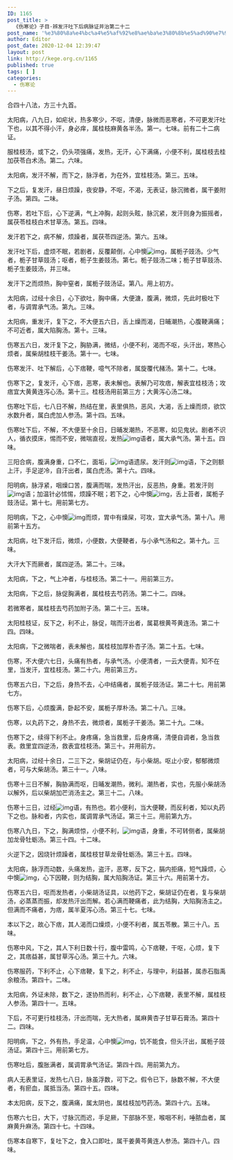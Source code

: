 ```yaml
---
ID: 1165
post_title: >
  《伤寒论》子目·辨发汗吐下后病脉证并治第二十二
post_name: '%e3%80%8a%e4%bc%a4%e5%af%92%e8%ae%ba%e3%80%8b%e5%ad%90%e7%9b%ae%c2%b7%e8%be%a8%e5%8f%91%e6%b1%97%e5%90%90%e4%b8%8b%e5%90%8e%e7%97%85%e8%84%89%e8%af%81%e5%b9%b6%e6%b2%bb%e7%ac%ac%e4%ba%8c%e5%8d%81'
author: Editor
post_date: 2020-12-04 12:39:47
layout: post
link: http://kege.org.cn/1165
published: true
tags: [ ]
categories:
  - 伤寒论
---
```

<!-- wp:paragraph -->
<p><span class="has-inline-color has-secondary-color">合四十八法，方三十九首。</span></p>
<!-- /wp:paragraph -->

<!-- wp:paragraph -->
<p>太阳病，八九日，如疟状，热多寒少，不呕，清便，脉微而恶寒者，不可更发汗吐下也，以其不得小汗，身必痒，属桂枝麻黄各半汤。第一。七味。前有二十二病证。</p>
<!-- /wp:paragraph -->

<!-- wp:paragraph -->
<p>服桂枝汤，或下之，仍头项强痛，发热，无汗，心下满痛，小便不利，属桂枝去桂加茯苓白术汤。第二。六味。</p>
<!-- /wp:paragraph -->

<!-- wp:paragraph -->
<p>太阳病，发汗不解，而下之，脉浮者，为在外，宜桂枝汤。第三。五味。</p>
<!-- /wp:paragraph -->

<!-- wp:paragraph -->
<p>下之后，复发汗，昼日烦躁，夜安静，不呕，不渴，无表证，脉沉微者，属干姜附子汤。第四。二味。</p>
<!-- /wp:paragraph -->

<!-- wp:paragraph -->
<p>伤寒，若吐下后，心下逆满，气上冲胸，起则头眩，脉沉紧，发汗则身为振摇者，属茯苓桂枝白术甘草汤。第五。四味。</p>
<!-- /wp:paragraph -->

<!-- wp:paragraph -->
<p>发汗若下之，病不解，烦躁者，属茯苓四逆汤。第六。五味。</p>
<!-- /wp:paragraph -->

<!-- wp:paragraph -->
<p>发汗吐下后，虚烦不眠，若剧者，反覆颠倒，心中懊<img alt="img" src="https://rwzyzs.ipmph.com/epub/5cc2a0c37d1edc32c10d411e/OEBPS/images/txt012_29.png">，属栀子豉汤。少气者，栀子甘草豉汤；呕者，栀子生姜豉汤。第七。栀子豉汤二味；栀子甘草豉汤、栀子生姜豉汤，并三味。</p>
<!-- /wp:paragraph -->

<!-- wp:paragraph -->
<p>发汗下之而烦热，胸中窒者，属栀子豉汤证。第八。用上初方。</p>
<!-- /wp:paragraph -->

<!-- wp:paragraph -->
<p>太阳病，过经十余日，心下欲吐，胸中痛，大便溏，腹满，微烦，先此时极吐下者，与调胃承气汤。第九。三味。</p>
<!-- /wp:paragraph -->

<!-- wp:paragraph -->
<p>太阳病，重发汗，复下之，不大便五六日，舌上燥而渴，日晡潮热，心腹鞕满痛；不可近者，属大陷胸汤。第十。三味。</p>
<!-- /wp:paragraph -->

<!-- wp:paragraph -->
<p>伤寒五六日，发汗复下之，胸胁满，微结，小便不利，渴而不呕，头汗出，寒热心烦者，属柴胡桂枝干姜汤。第十一。七味。</p>
<!-- /wp:paragraph -->

<!-- wp:paragraph -->
<p>伤寒发汗、吐下解后，心下痞鞕，噫气不除者，属旋覆代赭汤。第十二。七味。</p>
<!-- /wp:paragraph -->

<!-- wp:paragraph -->
<p>伤寒下之，复发汗，心下痞，恶寒，表未解也。表解乃可攻痞，解表宜桂枝汤；攻痞宜大黄黄连泻心汤。第十三。桂枝汤用前第三方；大黄泻心汤二味。</p>
<!-- /wp:paragraph -->

<!-- wp:paragraph -->
<p>伤寒吐下后，七八日不解，热结在里，表里俱热，恶风，大渴，舌上燥而烦，欲饮水数升者，属白虎加人参汤。第十四。五味。</p>
<!-- /wp:paragraph -->

<!-- wp:paragraph -->
<p>伤寒吐下后，不解，不大便至十余日，日晡发潮热，不恶寒，如见鬼状。剧者不识人，循衣摸床，惕而不安，微喘直视，发热<img alt="img" src="https://rwzyzs.ipmph.com/epub/5cc2a0c37d1edc32c10d411e/OEBPS/images/txt012_30.png">语者，属大承气汤。第十五。四味。</p>
<!-- /wp:paragraph -->

<!-- wp:paragraph -->
<p>三阳合病，腹满身重，口不仁，面垢，<img alt="img" src="https://rwzyzs.ipmph.com/epub/5cc2a0c37d1edc32c10d411e/OEBPS/images/txt012_31.png">语遗尿。发汗则<img alt="img" src="https://rwzyzs.ipmph.com/epub/5cc2a0c37d1edc32c10d411e/OEBPS/images/txt012_32.png">语，下之则额上汗，手足逆冷，自汗出者，属白虎汤。第十六。四味。</p>
<!-- /wp:paragraph -->

<!-- wp:paragraph -->
<p>阳明病，脉浮紧，咽燥口苦，腹满而喘，发热汗出，反恶热，身重。若发汗则<img alt="img" src="https://rwzyzs.ipmph.com/epub/5cc2a0c37d1edc32c10d411e/OEBPS/images/txt012_33.png">语；加温针必怵惕，烦躁不眠；若下之，心中懊<img alt="img" src="https://rwzyzs.ipmph.com/epub/5cc2a0c37d1edc32c10d411e/OEBPS/images/txt012_34.png">，舌上苔者，属栀子豉汤证。第十七。用前第七方。</p>
<!-- /wp:paragraph -->

<!-- wp:paragraph -->
<p>阳明病，下之，心中懊<img alt="img" src="https://rwzyzs.ipmph.com/epub/5cc2a0c37d1edc32c10d411e/OEBPS/images/txt012_35.png">而烦，胃中有燥屎，可攻，宜大承气汤。第十八。用前第十五方。</p>
<!-- /wp:paragraph -->

<!-- wp:paragraph -->
<p>太阳病，吐下发汗后，微烦，小便数，大便鞕者，与小承气汤和之。第十九。三味。</p>
<!-- /wp:paragraph -->

<!-- wp:paragraph -->
<p>大汗大下而厥者，属四逆汤。第二十。三味。</p>
<!-- /wp:paragraph -->

<!-- wp:paragraph -->
<p>太阳病，下之，气上冲者，与桂枝汤。第二十一。用前第三方。</p>
<!-- /wp:paragraph -->

<!-- wp:paragraph -->
<p>太阳病，下之后，脉促胸满者，属桂枝去芍药汤。第二十二。四味。</p>
<!-- /wp:paragraph -->

<!-- wp:paragraph -->
<p>若微寒者，属桂枝去芍药加附子汤。第二十三。五味。</p>
<!-- /wp:paragraph -->

<!-- wp:paragraph -->
<p>太阳桂枝证，反下之，利不止，脉促，喘而汗出者，属葛根黄芩黄连汤。第二十四。四味。</p>
<!-- /wp:paragraph -->

<!-- wp:paragraph -->
<p>太阳病，下之微喘者，表未解也，属桂枝加厚朴杏子汤。第二十五。七味。</p>
<!-- /wp:paragraph -->

<!-- wp:paragraph -->
<p>伤寒，不大便六七日，头痛有热者，与承气汤。小便清者，一云大便青。知不在里，当发汗，宜桂枝汤。第二十六。用前第三方。</p>
<!-- /wp:paragraph -->

<!-- wp:paragraph -->
<p>伤寒五六日，下之后，身热不去，心中结痛者，属栀子豉汤证。第二十七。用前第七方。</p>
<!-- /wp:paragraph -->

<!-- wp:paragraph -->
<p>伤寒下后，心烦腹满，卧起不安，属栀子厚朴汤。第二十八。三味。</p>
<!-- /wp:paragraph -->

<!-- wp:paragraph -->
<p>伤寒，以丸药下之，身热不去，微烦者，属栀子干姜汤。第二十九。二味。</p>
<!-- /wp:paragraph -->

<!-- wp:paragraph -->
<p>伤寒下之，续得下利不止。身疼痛，急当救里，后身疼痛，清便自调者，急当救表。救里宜四逆汤，救表宜桂枝汤。第三十。并用前方。</p>
<!-- /wp:paragraph -->

<!-- wp:paragraph -->
<p>太阳病，过经十余日，二三下之，柴胡证仍在，与小柴胡。呕止小安，郁郁微烦者，可与大柴胡汤。第三十一。八味。</p>
<!-- /wp:paragraph -->

<!-- wp:paragraph -->
<p>伤寒十三日不解，胸胁满而呕，日晡发潮热，微利。潮热者，实也，先服小柴胡汤以解外，后以柴胡加芒消汤主之。第三十二。八味。</p>
<!-- /wp:paragraph -->

<!-- wp:paragraph -->
<p>伤寒十三日，过经<img alt="img" src="https://rwzyzs.ipmph.com/epub/5cc2a0c37d1edc32c10d411e/OEBPS/images/txt012_36.png">语，有热也。若小便利，当大便鞕，而反利者，知以丸药下之也。脉和者，内实也，属调胃承气汤证。第三十三。用前第九方。</p>
<!-- /wp:paragraph -->

<!-- wp:paragraph -->
<p>伤寒八九日，下之，胸满烦惊，小便不利，<img alt="img" src="https://rwzyzs.ipmph.com/epub/5cc2a0c37d1edc32c10d411e/OEBPS/images/txt012_37.png">语，身重，不可转侧者，属柴胡加龙骨牡蛎汤。第三十四。十二味。</p>
<!-- /wp:paragraph -->

<!-- wp:paragraph -->
<p>火逆下之，因烧针烦躁者，属桂枝甘草龙骨牡蛎汤。第三十五。四味。</p>
<!-- /wp:paragraph -->

<!-- wp:paragraph -->
<p>太阳病，脉浮而动数，头痛发热，盗汗，恶寒，反下之，膈内拒痛，短气躁烦，心中懊<img alt="img" src="https://rwzyzs.ipmph.com/epub/5cc2a0c37d1edc32c10d411e/OEBPS/images/txt012_38.png">，心下因鞕，则为结胸，属大陷胸汤证。第三十六。用前第十方。</p>
<!-- /wp:paragraph -->

<!-- wp:paragraph -->
<p>伤寒五六日，呕而发热者，小柴胡汤证具，以他药下之，柴胡证仍在者，复与柴胡汤，必蒸蒸而振，却发热汗出而解。若心满而鞕痛者，此为结胸，大陷胸汤主之。但满而不痛者，为痞，属半夏泻心汤。第三十七。七味。</p>
<!-- /wp:paragraph -->

<!-- wp:paragraph -->
<p>本以下之，故心下痞，其人渴而口燥烦，小便不利者，属五苓散。第三十八。五味。</p>
<!-- /wp:paragraph -->

<!-- wp:paragraph -->
<p>伤寒中风，下之，其人下利日数十行，腹中雷鸣，心下痞鞕，干呕，心烦，复下之，其痞益甚，属甘草泻心汤。第三十九。六味。</p>
<!-- /wp:paragraph -->

<!-- wp:paragraph -->
<p>伤寒服药，下利不止，心下痞鞕，复下之，利不止，与理中，利益甚，属赤石脂禹余粮汤。第四十。二味。</p>
<!-- /wp:paragraph -->

<!-- wp:paragraph -->
<p>太阳病，外证未除，数下之，遂协热而利，利不止，心下痞鞕，表里不解，属桂枝人参汤。第四十一。五味。</p>
<!-- /wp:paragraph -->

<!-- wp:paragraph -->
<p>下后，不可更行桂枝汤，汗出而喘，无大热者，属麻黄杏子甘草石膏汤。第四十二。四味。</p>
<!-- /wp:paragraph -->

<!-- wp:paragraph -->
<p>阳明病，下之，外有热，手足温，心中懊<img alt="img" src="https://rwzyzs.ipmph.com/epub/5cc2a0c37d1edc32c10d411e/OEBPS/images/txt012_39.png">，饥不能食，但头汗出，属栀子豉汤证。第四十三。用前第七方。</p>
<!-- /wp:paragraph -->

<!-- wp:paragraph -->
<p>伤寒吐后，腹胀满者，属调胃承气汤证。第四十四。用前第九方。</p>
<!-- /wp:paragraph -->

<!-- wp:paragraph -->
<p>病人无表里证，发热七八日，脉虽浮数，可下之。假令已下，脉数不解，不大便者，有瘀血，属抵当汤。第四十五。四味。</p>
<!-- /wp:paragraph -->

<!-- wp:paragraph -->
<p>本太阳病，反下之，腹满痛，属太阴也，属桂枝加芍药汤。第四十六。五味。</p>
<!-- /wp:paragraph -->

<!-- wp:paragraph -->
<p>伤寒六七日，大下，寸脉沉而迟，手足厥，下部脉不至，喉咽不利，唾脓血者，属麻黄升麻汤。第四十七。十四味。</p>
<!-- /wp:paragraph -->

<!-- wp:paragraph -->
<p>伤寒本自寒下，复吐下之，食入口即吐，属干姜黄芩黄连人参汤。第四十八。四味。</p>
<!-- /wp:paragraph -->